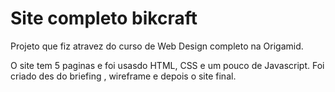 # Site completo bikcraft

Projeto que fiz atravez do curso de Web Design completo na Origamid.

O site tem 5 paginas e foi usasdo HTML, CSS e um pouco de Javascript.
Foi criado des do briefing , wireframe e depois o site final. 
